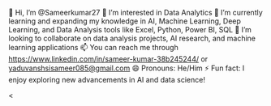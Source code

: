 👋 Hi, I’m @Sameerkumar27
👀 I’m interested in Data Analytics
🌱 I’m currently learning and expanding my knowledge in AI, Machine Learning, Deep Learning, and Data Analysis tools like Excel, Python, Power BI, SQL
💞️ I’m looking to collaborate on data analysis projects, AI research, and machine learning applications
📫 You can reach me through https://www.linkedin.com/in/sameer-kumar-38b245244/ or yaduvanshsisameer085@gmail.com
😄 Pronouns: He/Him
⚡ Fun fact: I enjoy exploring new advancements in AI and data science!

<
